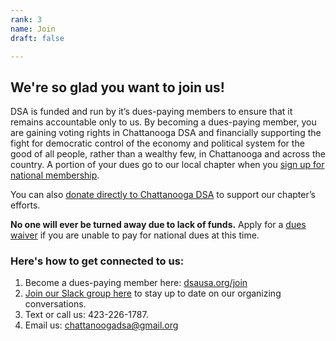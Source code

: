 ```yaml
---
rank: 3
name: Join
draft: false

---
```

## We're so glad you want to join us!

DSA is funded and run by it’s dues-paying members to ensure that it remains accountable only to us. By becoming a dues-paying member, you are gaining voting rights in Chattanooga DSA and financially supporting the fight for democratic control of the economy and political system for the good of all people, rather than a wealthy few, in Chattanooga and across the country. A portion of your dues go to our local chapter when you [sign up for national membership](https://www.dsausa.org/join "sign up for national membership").

You can also [donate directly to Chattanooga DSA](/donate "Chattanooga DSA donation page") to support our chapter’s efforts.

**No one will ever be turned away due to lack of funds.** Apply for a [dues waiver](https://dsausa.org/dueswaiver "dues waiver") if you are unable to pay for national dues at this time.

### Here's how to get connected to us:

1. Become a dues-paying member here: [dsausa.org/join](https://www.dsausa.org/join "dsausa.org/join")
2. [Join our Slack group here](https://join.slack.com/t/noogadsa/shared_invite/zt-dc30et8n-Y8dNgPEH\~TM5hcd4XV7olQ "join our Slack group here") to stay up to date on our organizing conversations.
3. Text or call us: 423-226-1787.
4. Email us: [chattanoogadsa@gmail.org](mailto:chattanoogadsa@gmail.org "chattanoogadsa@gmail.org")
